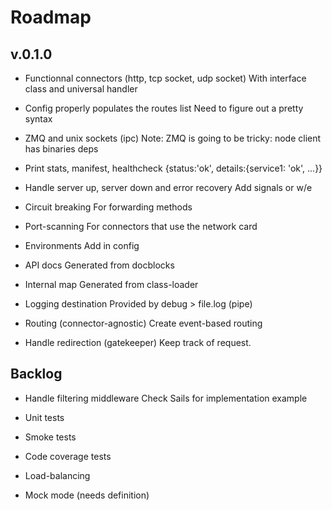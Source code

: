 # Roadmap

## v.0.1.0

- Functionnal connectors (http, tcp socket, udp socket)
  With interface class and universal handler

- Config properly populates the routes list
  Need to figure out a pretty syntax

- ZMQ and unix sockets (ipc)
  Note: ZMQ is going to be tricky: node client has binaries deps

- Print stats, manifest, healthcheck
  {status:'ok', details:{service1: 'ok', ...}}

- Handle server up, server down and error recovery
  Add signals or w/e

- Circuit breaking
  For forwarding methods

- Port-scanning
  For connectors that use the network card

- Environments
  Add in config

- API docs
  Generated from docblocks

- Internal map
  Generated from class-loader

- Logging destination
  Provided by debug > file.log (pipe)

- Routing (connector-agnostic)
  Create event-based routing

- Handle redirection (gatekeeper)
	Keep track of request.

## Backlog

- Handle filtering middleware
  Check Sails for implementation example

- Unit tests

- Smoke tests

- Code coverage tests

- Load-balancing

- Mock mode (needs definition)